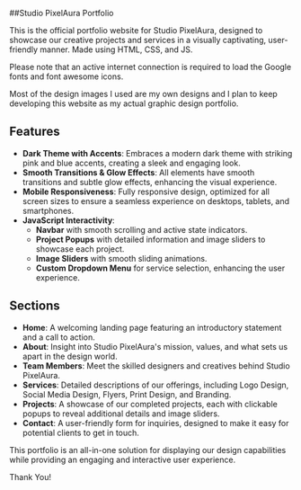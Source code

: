 ##Studio PixelAura Portfolio

This is the official portfolio website for Studio PixelAura, designed to showcase our creative projects and services in a visually captivating, user-friendly manner.
Made using HTML, CSS, and JS. 

Please note that an active internet connection is required to load the Google fonts and font awesome icons.

Most of the design images I used are my own designs and I plan to keep developing this website as my actual graphic design portfolio.

## Features
- **Dark Theme with Accents**: Embraces a modern dark theme with striking pink and blue accents, creating a sleek and engaging look.
- **Smooth Transitions & Glow Effects**: All elements have smooth transitions and subtle glow effects, enhancing the visual experience.
- **Mobile Responsiveness**: Fully responsive design, optimized for all screen sizes to ensure a seamless experience on desktops, tablets, and smartphones.
- **JavaScript Interactivity**: 
  - **Navbar** with smooth scrolling and active state indicators.
  - **Project Popups** with detailed information and image sliders to showcase each project.
  - **Image Sliders** with smooth sliding animations.
  - **Custom Dropdown Menu** for service selection, enhancing the user experience.

## Sections
- **Home**: A welcoming landing page featuring an introductory statement and a call to action.
- **About**: Insight into Studio PixelAura's mission, values, and what sets us apart in the design world.
- **Team Members**: Meet the skilled designers and creatives behind Studio PixelAura.
- **Services**: Detailed descriptions of our offerings, including Logo Design, Social Media Design, Flyers, Print Design, and Branding.
- **Projects**: A showcase of our completed projects, each with clickable popups to reveal additional details and image sliders.
- **Contact**: A user-friendly form for inquiries, designed to make it easy for potential clients to get in touch.

This portfolio is an all-in-one solution for displaying our design capabilities while providing an engaging and interactive user experience. 

Thank You!
